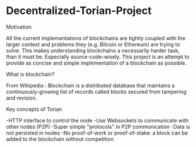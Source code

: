 # Decentralized-Torian-Project

Motivation

All the current implementations of blockchains are tightly coupled with the larger context and problems they (e.g. Bitcoin or Ethereum) are trying to solve. This makes understanding blockchains a necessarily harder task, than it must be. Especially source-code-wisely. This project is an attempt to provide as concise and simple implementation of a blockchain as possible.


What is blockchain?

From Wikipedia : Blockchain is a distributed database that maintains a continuously-growing list of records called blocks secured from tampering and revision.


Key concepts of Torian

-HTTP interface to control the node
-Use Websockets to communicate with other nodes (P2P)
-Super simple "protocols" in P2P communication
-Data is not persisted in nodes
-No proof-of-work or proof-of-stake: a block can be added to the blockchain without competition
